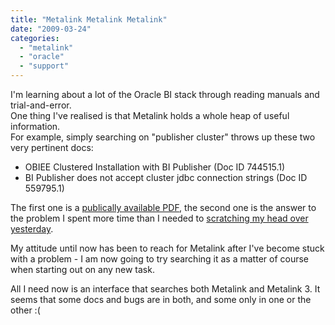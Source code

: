 ```yaml
---
title: "Metalink Metalink Metalink"
date: "2009-03-24"
categories: 
  - "metalink"
  - "oracle"
  - "support"
---
```


I'm learning about a lot of the Oracle BI stack through reading manuals and trial-and-error.  
One thing I've realised is that Metalink holds a whole heap of useful information.  
For example, simply searching on "publisher cluster" throws up these two very pertinent docs:  

- OBIEE Clustered Installation with BI Publisher (Doc ID 744515.1)
- BI Publisher does not accept cluster jdbc connection strings (Doc ID 559795.1)

The first one is a [publically available PDF](http://www.oracle.com/technology/products/xml-publisher/docs/BIP_HA.pdf), the second one is the answer to the problem I spent more time than I needed to [scratching my head over yesterday](http://rnm1978.blogspot.com/2009/03/obiee-publisher-configuring-connection.html).  
  
My attitude until now has been to reach for Metalink after I've become stuck with a problem - I am now going to try searching it as a matter of course when starting out on any new task.  
  
All I need now is an interface that searches both Metalink and Metalink 3. It seems that some docs and bugs are in both, and some only in one or the other :(
